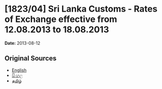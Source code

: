 # [1823/04] Sri Lanka Customs - Rates of Exchange effective from 12.08.2013 to 18.08.2013

**Date:** 2013-08-12

## Original Sources

- [English](https://documents.gov.lk/view/extra-gazettes/2013/8/1823-04_E.pdf)
- [සිංහල](https://documents.gov.lk/view/extra-gazettes/2013/8/1823-04_S.pdf)
- [தமிழ்](https://documents.gov.lk/view/extra-gazettes/2013/8/1823-04_T.pdf)
